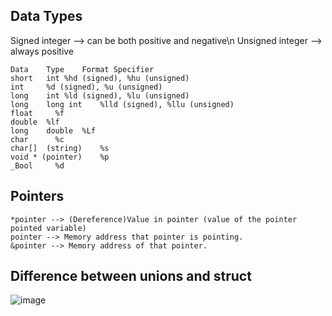 ## Data Types
Signed integer --> can be both positive and negative\n
Unsigned integer --> always positive

```
Data    Type	Format Specifier
short   int	%hd (signed), %hu (unsigned)
int	    %d (signed), %u (unsigned)
long    int	%ld (signed), %lu (unsigned)
long    long int	%lld (signed), %llu (unsigned)
float	  %f
double	%lf
long    double	%Lf
char	  %c
char[]  (string)	%s
void * (pointer)	%p
_Bool	  %d
```
## Pointers
```
*pointer --> (Dereference)Value in pointer (value of the pointer pointed variable)
pointer --> Memory address that pointer is pointing.
&pointer --> Memory address of that pointer.
```

## Difference between unions and struct
![image](https://github.com/user-attachments/assets/cb1d2a1a-8e16-4349-b19f-200f5976bb0a)
